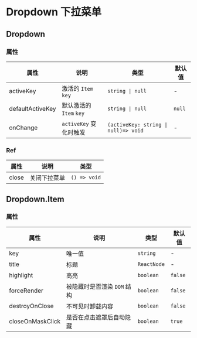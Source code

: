 # Dropdown 下拉菜单

<code src="./demos/demo1.tsx"></code>
<code src="./demos/demo2.tsx"></code>

## Dropdown

### 属性

| 属性             | 说明                    | 类型                                 | 默认值 |
| ---------------- | ----------------------- | ------------------------------------ | ------ |
| activeKey        | 激活的 `Item` `key`     | `string \| null`                     | -      |
| defaultActiveKey | 默认激活的 `Item` `key` | `string \| null`                     | `null` |
| onChange         | `activeKey` 变化时触发  | `(activeKey: string \| null)=> void` | -      |

### Ref

| 属性  | 说明         | 类型         |
| ----- | ------------ | ------------ |
| close | 关闭下拉菜单 | `() => void` |

## Dropdown.Item

### 属性

| 属性             | 说明                        | 类型        | 默认值  |
| ---------------- | --------------------------- | ----------- | ------- |
| key              | 唯一值                      | `string`    | -       |
| title            | 标题                        | `ReactNode` | -       |
| highlight        | 高亮                        | `boolean`   | `false` |
| forceRender      | 被隐藏时是否渲染 `DOM` 结构 | `boolean`   | `false` |
| destroyOnClose   | 不可见时卸载内容            | `boolean`   | `false` |
| closeOnMaskClick | 是否在点击遮罩后自动隐藏    | `boolean`   | `true`  |
